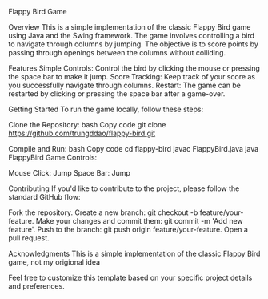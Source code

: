 Flappy Bird Game

Overview
This is a simple implementation of the classic Flappy Bird game using Java and the Swing framework. The game involves controlling a bird to navigate through columns by jumping. The objective is to score points by passing through openings between the columns without colliding.


Features
Simple Controls: Control the bird by clicking the mouse or pressing the space bar to make it jump.
Score Tracking: Keep track of your score as you successfully navigate through columns.
Restart: The game can be restarted by clicking or pressing the space bar after a game-over.


Getting Started
To run the game locally, follow these steps:


Clone the Repository:
bash
Copy code
git clone https://github.com/trungddao/flappy-bird.git


Compile and Run:
bash
Copy code
cd flappy-bird
javac FlappyBird.java
java FlappyBird
Game Controls:

Mouse Click: Jump
Space Bar: Jump


Contributing
If you'd like to contribute to the project, please follow the standard GitHub flow:

Fork the repository.
Create a new branch: git checkout -b feature/your-feature.
Make your changes and commit them: git commit -m 'Add new feature'.
Push to the branch: git push origin feature/your-feature.
Open a pull request.


Acknowledgments
This is a simple implementation of the classic Flappy Bird game, not my origional idea


Feel free to customize this template based on your specific project details and preferences.
